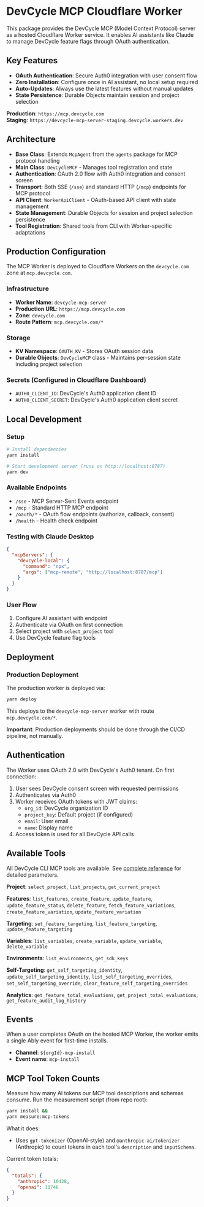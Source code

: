 # DevCycle MCP Cloudflare Worker

This package provides the DevCycle MCP (Model Context Protocol) server as a hosted Cloudflare Worker service. It enables AI assistants like Claude to manage DevCycle feature flags through OAuth authentication.

## Key Features

- **OAuth Authentication**: Secure Auth0 integration with user consent flow
- **Zero Installation**: Configure once in AI assistant, no local setup required
- **Auto-Updates**: Always use the latest features without manual updates
- **State Persistence**: Durable Objects maintain session and project selection

**Production**: `https://mcp.devcycle.com`  
**Staging**: `https://devcycle-mcp-server-staging.devcycle.workers.dev`

## Architecture

- **Base Class**: Extends `McpAgent` from the `agents` package for MCP protocol handling
- **Main Class**: `DevCycleMCP` - Manages tool registration and state
- **Authentication**: OAuth 2.0 flow with Auth0 integration and consent screen
- **Transport**: Both SSE (`/sse`) and standard HTTP (`/mcp`) endpoints for MCP protocol  
- **API Client**: `WorkerApiClient` - OAuth-based API client with state management
- **State Management**: Durable Objects for session and project selection persistence
- **Tool Registration**: Shared tools from CLI with Worker-specific adaptations

## Production Configuration

The MCP Worker is deployed to Cloudflare Workers on the `devcycle.com` zone at `mcp.devcycle.com`.

### Infrastructure

- **Worker Name**: `devcycle-mcp-server`
- **Production URL**: `https://mcp.devcycle.com`
- **Zone**: `devcycle.com`
- **Route Pattern**: `mcp.devcycle.com/*`

### Storage

- **KV Namespace**: `OAUTH_KV` - Stores OAuth session data
- **Durable Objects**: `DevCycleMCP` class - Maintains per-session state including project selection

### Secrets (Configured in Cloudflare Dashboard)

- `AUTH0_CLIENT_ID`: DevCycle's Auth0 application client ID
- `AUTH0_CLIENT_SECRET`: DevCycle's Auth0 application client secret

## Local Development

### Setup

```bash
# Install dependencies
yarn install

# Start development server (runs on http://localhost:8787)
yarn dev
```

### Available Endpoints

- `/sse` - MCP Server-Sent Events endpoint
- `/mcp` - Standard HTTP MCP endpoint
- `/oauth/*` - OAuth flow endpoints (authorize, callback, consent)
- `/health` - Health check endpoint

### Testing with Claude Desktop

```json
{
  "mcpServers": {
    "devcycle-local": {
      "command": "npx",
      "args": ["mcp-remote", "http://localhost:8787/mcp"]
    }
  }
}
```

### User Flow

1. Configure AI assistant with endpoint
2. Authenticate via OAuth on first connection
3. Select project with `select_project` tool
4. Use DevCycle feature flag tools

## Deployment

### Production Deployment

The production worker is deployed via:

```bash
yarn deploy
```

This deploys to the `devcycle-mcp-server` worker with route `mcp.devcycle.com/*`.

**Important**: Production deployments should be done through the CI/CD pipeline, not manually.

## Authentication

The Worker uses OAuth 2.0 with DevCycle's Auth0 tenant. On first connection:

1. User sees DevCycle consent screen with requested permissions
2. Authenticates via Auth0
3. Worker receives OAuth tokens with JWT claims:
   - `org_id`: DevCycle organization ID
   - `project_key`: Default project (if configured)
   - `email`: User email
   - `name`: Display name
4. Access token is used for all DevCycle API calls

## Available Tools

All DevCycle CLI MCP tools are available. See [complete reference](../docs/mcp.md#available-tools) for detailed parameters.

**Project**: `select_project`, `list_projects`, `get_current_project`

**Features**: `list_features`, `create_feature`, `update_feature`, `update_feature_status`, `delete_feature`, `fetch_feature_variations`, `create_feature_variation`, `update_feature_variation`

**Targeting**: `set_feature_targeting`, `list_feature_targeting`, `update_feature_targeting`

**Variables**: `list_variables`, `create_variable`, `update_variable`, `delete_variable`

**Environments**: `list_environments`, `get_sdk_keys`

**Self-Targeting**: `get_self_targeting_identity`, `update_self_targeting_identity`, `list_self_targeting_overrides`, `set_self_targeting_override`, `clear_feature_self_targeting_overrides`

**Analytics**: `get_feature_total_evaluations`, `get_project_total_evaluations`, `get_feature_audit_log_history`

## Events

When a user completes OAuth on the hosted MCP Worker, the worker emits a single Ably event for first-time installs.

- **Channel**: `${orgId}-mcp-install`
- **Event name**: `mcp-install`

## MCP Tool Token Counts

Measure how many AI tokens our MCP tool descriptions and schemas consume. Run the measurement script (from repo root):

```bash
yarn install &&
yarn measure:mcp-tokens
```

What it does:

- Uses `gpt-tokenizer` (OpenAI-style) and `@anthropic-ai/tokenizer` (Anthropic) to count tokens in each tool's `description` and `inputSchema`.

Current token totals:

```json
{
  "totals": {
    "anthropic": 10428,
    "openai": 10746
  }
}
```
